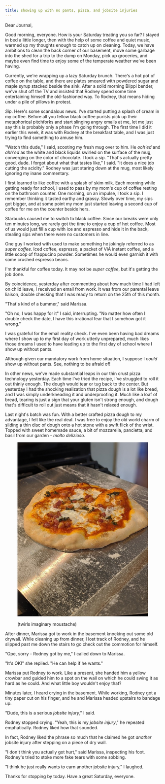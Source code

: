 ```yaml
---
title: showing up with no pants, pizza, and jobsite injuries
---
```


Dear Journal,

Good morning, everyone.  How is your Saturday treating you so far?  I
stayed in bed a little longer, then with the help of some coffee and
quiet music, warmed up my thoughts enough to catch up on cleaning.
Today, we have ambitions to clean the back corner of our basement,
move some garbage into the shed for a trip to the dump on Monday, pick
up groceries, and maybe even find time to enjoy some of the temperate
weather we've been having.

Currently, we're wrapping up a lazy Saturday brunch.  There's a hot
pot of coffee on the table, and there are plates smeared with powdered
sugar and maple syrup stacked beside the sink.  After a solid morning
Blippi bender, we've shut off the TV and insisted that Rodney spend
some time entertaining himself the old-fashioned way.  To Rodney, that
means hiding under a pile of pillows in protest.

_Sip_.  Here's some scandalous news.  I've started putting a splash of
cream in my coffee.  Before all you fellow black coffee purists pick
up their metaphorical pitchforks and start slinging angry emails at
me, let me just say this is probably only a phase I'm going through.
The first time I did it earlier this week, it was with Rodney at the
breakfast table, and I was just trying to find something to amuse him.

"Watch this dude," I said, scooting my fresh mug over to him.  He
_ooh'ed_ and _ahh'ed_ as the white and black liquids swirled on the
surface of the mug, converging on the color of chocolate.  I took a
sip.  "That's actually pretty good, dude.  I forgot about what that
tastes like," I said.  "It does a nice job cutting the acidity."
Rodney was just staring down at the mug, most likely ignoring my inane
commentary.

I first learned to like coffee with a splash of skim milk.  Each
morning while getting ready for school, I used to pass by my mom's cup
of coffee resting on the bathroom counter.  One morning, on an
impulse, I took a sip.  I remember thinking it tasted earthy and
grassy.  Slowly over time, my sips got bigger, and at some point my
mom just started leaving a second cup of coffee for me on the counter
beside hers.

Starbucks caused me to switch to black coffee.  Since our breaks were
only ten minutes long, we rarely got the time to enjoy a cup of hot
coffee.  Most of us would just fill a cup with ice and espresso and
hide it in the back, stealing sips when there were no customers in
line.

One guy I worked with used to make something he jokingly referred to
as _super coffee_.  Iced coffee, espresso, a packet of VIA instant
coffee, and a little scoop of frappucino powder.  Sometimes he would
even garnish it with some crushed espresso beans.

I'm thankful for coffee today.  It may not be _super coffee_, but it's
getting the job done.

By coincidence, yesterday after commenting about how much time I had
left on child leave, I received an email from work.  It was from our
parental leave liaison, double checking that I was ready to return on
the 25th of this month.

"That's kind of a bummer," said Marissa.

"Oh no, I was happy for it" I said, interrupting.  "No matter how
often I double check the date, I have this irrational fear that I
somehow got it wrong."

I was grateful for the email reality check.  I've even been having bad
dreams where I show up to my first day of work utterly unprepared,
much likes those dreams I used to have leading up to the first day of
school where I show up without pants.

Although given our mandatory work from home situation, I suppose I
_could_ show up without pants.  See, nothing to be afraid of!

In other news, we've made substantial leaps in our thin crust pizza
technology yesterday.  Each time I've tried the recipe, I've struggled
to roll it out thinly enough.  The dough would tear or tug back to the
center.  But yesterday I had the shocking realization that pizza dough
is a lot like bread, and I was simply underkneading it and
underproofing it.  Much like a loaf of bread, tearing is just a sign
that your gluten isn't strong enough, and dough that's difficult to
roll out just means that it hasn't relaxed enough.

Last night's batch was fun.  With a better crafted pizza dough to my
advantage, I felt like the real deal.  I was free to enjoy the old
world charm of sliding a thin disc of dough onto a hot stone with a
swift flick of the wrist.  Topped with sweet homemade sauce, a bit of
mozzarella, pancietta, and basil from our garden - _molto delizioso_.

<figure>
  <a href="/images/thin-crust.jpg">
    <img alt="thin crust" src="/images/thin-crust.jpg"/>
  </a>
  <figcaption>
    <p>(twirls imaginary moustache)</p>
  </figcaption>
</figure>

After dinner, Marissa got to work in the basement knocking out some
old drywall.  While cleaning up from dinner, I lost track of Rodney,
and he slipped past me down the stairs to go check out the commotion
for himself.

"Ope, sorry - Rodney got by me," I called down to Marissa.

"It's OK!" she replied.  "He can help if he wants."

Marissa put Rodney to work.  Like a present, she handed him a yellow
crowbar and guided him to a spot on the wall on which he could swing
it as hard as he could.  And what little boy wouldn't enjoy that?

Minutes later, I heard crying in the basement.  While working, Rodney
got a tiny paper cut on his finger, and he and Marissa headed upstairs
to bandage up.

"Dude, this is a serious _jobsite injury_," I said.

Rodney stopped crying.  "Yeah, this is my _jobsite injury_," he
repeated emphatically.  Rodney liked how that sounded.

In fact, Rodney liked the phrase so much that he claimed he got
_another_ jobsite injury after stepping on a piece of dry wall.

"I don't think you actually got hurt," said Marissa, inspecting his
foot.  Rodney's tried to stoke more fake tears with some sobbing.

"I think he just really wants to earn another jobsite injury," I
laughed.

Thanks for stopping by today.  Have a great Saturday, everyone.
